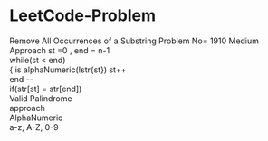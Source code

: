 # LeetCode-Problem
Remove All Occurrences of a Substring  Problem No= 1910  Medium
<br>
Approach  st =0 , end = n-1 
<br>
while(st &lt; end)
<br>
{ is alphaNumeric(!str{st})  st++
<br>
end --
<br>
if(str[st] = str[end])
<br> 
Valid Palindrome
<br>
approach 
<br>
AlphaNumeric 
<br>
a-z, A-Z, 0-9
<br>



